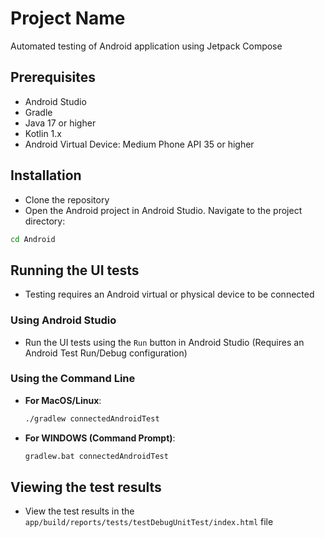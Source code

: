 # Project Name

Automated testing of Android application using Jetpack Compose

## Prerequisites
- Android Studio
- Gradle
- Java 17 or higher
- Kotlin 1.x
- Android Virtual Device: Medium Phone API 35 or higher

## Installation
- Clone the repository
- Open the Android project in Android Studio. Navigate to the project directory:
```bash
cd Android
```
## Running the UI tests
- Testing requires an Android virtual or physical device to be connected

### Using Android Studio
- Run the UI tests using the `Run` button in Android Studio (Requires an Android Test Run/Debug configuration)

### Using the Command Line
- **For MacOS/Linux**: 
  ```bash
  ./gradlew connectedAndroidTest
  ```
- **For WINDOWS (Command Prompt)**:
  ```cmd
  gradlew.bat connectedAndroidTest
  ```
## Viewing the test results
- View the test results in the `app/build/reports/tests/testDebugUnitTest/index.html` file
